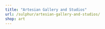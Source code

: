 ```yaml
---
title: "Artesian Gallery and Studios"
url: /sulphur/artesian-gallery-and-studios/
shop: art
---
```

